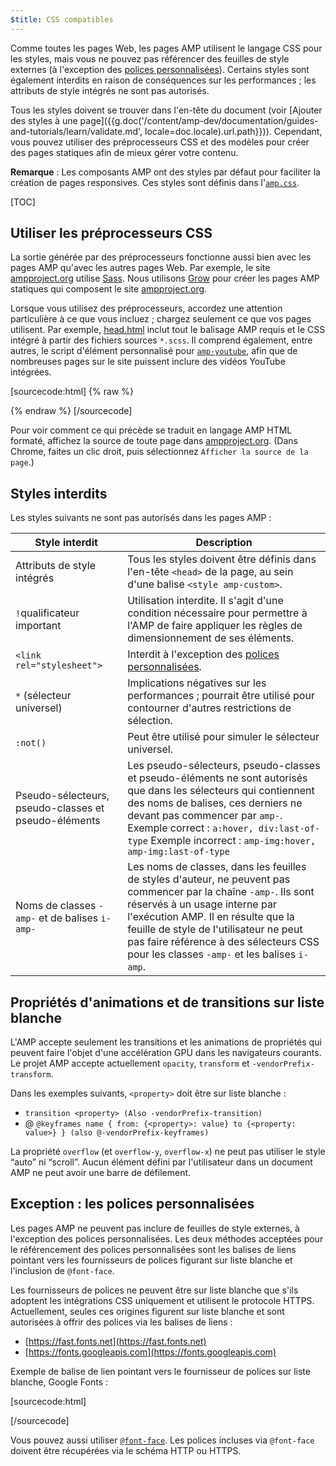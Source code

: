 ```yaml
---
$title: CSS compatibles
---
```


Comme toutes les pages Web, les pages AMP utilisent le langage CSS pour les styles, mais vous ne pouvez pas référencer des feuilles de style externes (à l'exception des [polices personnalisées](#exception-:-les-polices-personnalisées)).
Certains styles sont également interdits en raison de conséquences sur les performances ; les attributs de style intégrés ne sont pas autorisés.

Tous les styles doivent se trouver dans l'en-tête du document (voir [Ajouter des styles à une page]({{g.doc('/content/amp-dev/documentation/guides-and-tutorials/learn/validate.md', locale=doc.locale).url.path}})).
Cependant, vous pouvez utiliser des préprocesseurs CSS et des modèles pour créer des pages statiques afin de mieux gérer votre contenu.

**Remarque** : Les composants AMP ont des styles par défaut pour faciliter la création de pages responsives.
Ces styles sont définis dans l'[`amp.css`](https://github.com/ampproject/amphtml/blob/master/css/amp.css).

[TOC]

## Utiliser les préprocesseurs CSS

La sortie générée par des préprocesseurs fonctionne aussi bien avec les pages AMP qu'avec les autres pages Web.
Par exemple, le site [ampproject.org](https://www.ampproject.org/) utilise [Sass](http://sass-lang.com/).
Nous utilisons [Grow](http://grow.io/) pour créer les pages AMP statiques qui composent le site [ampproject.org](https://www.ampproject.org/).

Lorsque vous utilisez des préprocesseurs, accordez une attention particulière à ce que vous incluez ; chargez seulement ce que vos pages utilisent.
Par exemple, [head.html](https://github.com/ampproject/docs/blob/master/views/partials/head.html) inclut tout le balisage AMP requis et le CSS intégré à partir des fichiers sources `*.scss`.
Il comprend également, entre autres, le script d'élément personnalisé pour [`amp-youtube`](/docs/reference/components/amp-youtube.html), afin que de nombreuses pages sur le site puissent inclure des vidéos YouTube intégrées.

[sourcecode:html] {% raw %}
<head>
  <meta charset="utf-8">
  <meta name="viewport" content="width=device-width,minimum-scale=1,initial-scale=1">
  <meta property="og:description" content="{% if doc.description %}{{doc.description}} – {% endif %}Accelerated Mobile Pages Project">
  <meta name="description" content="{% if doc.description %}{{doc.description}} – {% endif %}Accelerated Mobile Pages Project">

  <title>Accelerated Mobile Pages Project</title>
  <link rel="shortcut icon" href="/static/img/amp_favicon.png">
  <link rel="canonical" href="https://www.ampproject.org{{doc.url.path}}">
  <link href="https://fonts.googleapis.com/css?family=Roboto:200,300,400,500,700" rel="stylesheet" type="text/css">
  <style amp-custom>
  {% include "/assets/css/main.min.css" %}
  </style>

  <style amp-boilerplate>body{-webkit-animation:-amp-start 8s steps(1,end) 0s 1 normal both;-moz-animation:-amp-start 8s steps(1,end) 0s 1 normal both;-ms-animation:-amp-start 8s steps(1,end) 0s 1 normal both;animation:-amp-start 8s steps(1,end) 0s 1 normal both}@-webkit-keyframes -amp-start{from{visibility:hidden}to{visibility:visible}}@-moz-keyframes -amp-start{from{visibility:hidden}to{visibility:visible}}@-ms-keyframes -amp-start{from{visibility:hidden}to{visibility:visible}}@-o-keyframes -amp-start{from{visibility:hidden}to{visibility:visible}}@keyframes -amp-start{from{visibility:hidden}to{visibility:visible}}</style><noscript><style amp-boilerplate>body{-webkit-animation:none;-moz-animation:none;-ms-animation:none;animation:none}</style></noscript>
  <script async src="https://cdn.ampproject.org/v0.js"></script>
  <script async custom-element="amp-carousel" src="https://cdn.ampproject.org/v0/amp-carousel-0.1.js"></script>
  <script async custom-element="amp-analytics" src="https://cdn.ampproject.org/v0/amp-analytics-0.1.js"></script>
  <script async custom-element="amp-lightbox" src="https://cdn.ampproject.org/v0/amp-lightbox-0.1.js"></script>
  <script async custom-element="amp-youtube" src="https://cdn.ampproject.org/v0/amp-youtube-0.1.js"></script>
  <script async custom-element="amp-sidebar" src="https://cdn.ampproject.org/v0/amp-sidebar-0.1.js"></script>
  <script async custom-element="amp-iframe" src="https://cdn.ampproject.org/v0/amp-iframe-0.1.js"></script>
</head>
{% endraw %} [/sourcecode]

Pour voir comment ce qui précède se traduit en langage AMP HTML formaté, affichez la source de toute page dans [ampproject.org](https://www.ampproject.org/).
(Dans Chrome, faites un clic droit, puis sélectionnez `Afficher la source de la page`.)

## Styles interdits

Les styles suivants ne sont pas autorisés dans les pages AMP :

<table>
  <thead>
    <tr>
      <th data-th="Banned style">Style interdit</th>
      <th data-th="Description">Description</th>
    </tr>
  </thead>
  <tbody>
    <tr>
      <td data-th="Banned style">Attributs de style intégrés</td>
      <td data-th="Description">Tous les styles doivent être définis dans l'en-tête <code>&lt;head&gt;</code> de la page, au sein d'une balise <code>&lt;style amp-custom&gt;</code>.</td>
    </tr>
    <tr>
      <td data-th="Banned style"><code>!</code>qualificateur important </td>
      <td data-th="Description">Utilisation interdite.
      Il s'agit d'une condition nécessaire pour permettre à l'AMP de faire appliquer les règles de dimensionnement de ses éléments.</td>
    </tr>
    <tr>
      <td data-th="Banned style"><code>&lt;link rel="stylesheet"&gt;</code></td>
      <td data-th="Description">Interdit à l'exception des <a href="#exception-:-les-polices-personnalisées">polices personnalisées</a>.</td>
    </tr>
    <tr>
      <td data-th="Banned style"><code>*</code> (sélecteur universel)</td>
      <td data-th="Description">Implications négatives sur les performances ; pourrait être utilisé pour contourner d'autres restrictions de sélection.</td>
    </tr>
    <tr>
      <td data-th="Banned style"><code>:not()</code></td>
      <td data-th="Description">Peut être utilisé pour simuler le sélecteur universel.</td>
    </tr>
    <tr>
      <td data-th="Banned style">Pseudo-sélecteurs, pseudo-classes et pseudo-éléments</td>
      <td data-th="Description">Les pseudo-sélecteurs, pseudo-classes et pseudo-éléments ne sont autorisés que dans les sélecteurs qui contiennent des noms de balises, ces derniers ne devant pas commencer par <code>amp-</code>.
      Exemple correct : <code>a:hover, div:last-of-type</code>
      Exemple incorrect : <code>amp-img:hover, amp-img:last-of-type</code></td>
    </tr>
    <tr>
      <td data-th="Banned style">Noms de classes <code>-amp-</code> et de balises <code>i-amp-</code></td>
      <td data-th="Description">Les noms de classes, dans les feuilles de styles d'auteur, ne peuvent pas commencer par la chaîne <code>-amp-</code>. Ils sont réservés à un usage interne par l'exécution AMP. Il en résulte que la feuille de style de l'utilisateur ne peut pas faire référence à des sélecteurs CSS pour les classes <code>-amp-</code> et les balises <code>i-amp</code>.</td>
    </tr>
  </tbody>
</table>

## Propriétés d'animations et de transitions sur liste blanche

L'AMP accepte seulement les transitions et les animations de propriétés qui peuvent faire l'objet d'une accélération GPU dans les navigateurs courants.
Le projet AMP accepte actuellement `opacity`, `transform` et `-vendorPrefix-transform`.

Dans les exemples suivants, `<property>` doit être sur liste blanche :

* `transition <property> (Also -vendorPrefix-transition)`
* @ `@keyframes name { from: {<property>: value} to {<property: value>} } (also @-vendorPrefix-keyframes)`

La propriété `overflow` (et `overflow-y`, `overflow-x`) ne peut pas utiliser le style “auto” ni “scroll”.
Aucun élément défini par l'utilisateur dans un document AMP ne peut avoir une barre de défilement.

## Exception : les polices personnalisées

Les pages AMP ne peuvent pas inclure de feuilles de style externes, à l'exception des polices personnalisées.
Les deux méthodes acceptées pour le référencement des polices personnalisées sont les balises de liens pointant vers les fournisseurs de polices figurant sur liste blanche et l'inclusion de `@font-face`.

Les fournisseurs de polices ne peuvent être sur liste blanche que s'ils adoptent les intégrations CSS uniquement et utilisent le protocole HTTPS. Actuellement, seules ces origines figurent sur liste blanche et sont autorisées à offrir des polices via les balises de liens :

* [https://fast.fonts.net](https://fast.fonts.net)
* [https://fonts.googleapis.com](https://fonts.googleapis.com)

Exemple de balise de lien pointant vers le fournisseur de polices sur liste blanche, Google Fonts :

[sourcecode:html]
<link rel="stylesheet" href="https://fonts.googleapis.com/css?family=Tangerine">
[/sourcecode]

Vous pouvez aussi utiliser [`@font-face`](https://developer.mozilla.org/fr-FR/docs/Web/CSS/@font-face).
Les polices incluses via `@font-face` doivent être récupérées via le schéma HTTP ou HTTPS.
